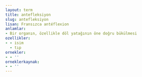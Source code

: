 ```yaml
---
layout: term
title: antefleksiyon
slug: antefleksiyon
lisan: Fransızca antéflexion
anlamlar:
- Bir organın, özellikle döl yatağının öne doğru bükülmesi
ozellikler:
- - isim
  - tıp
ornekler:
- - ''
orneklerkaynak:
- - ''
---
```

